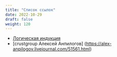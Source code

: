 ```yaml
---
title: "Список ссылок"
date: 2022-10-29
draft: false
weight: 120
---
```


 - [Логическая индукция](https://ru.wikipedia.org/wiki/Индуктивное_умозаключение)
 - [crustgroup Алексей Анпилогов] (https://alex-anpilogov.livejournal.com/51561.html)